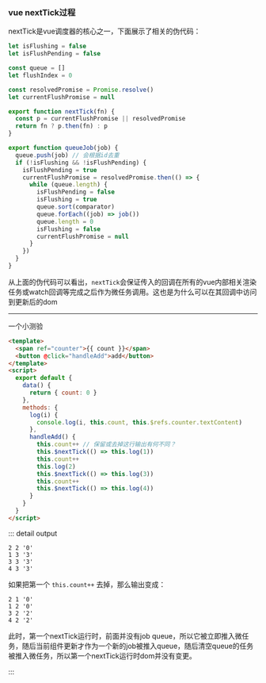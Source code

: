 ### vue nextTick过程

nextTick是vue调度器的核心之一，下面展示了相关的伪代码：

```js
let isFlushing = false
let isFlushPending = false

const queue = []
let flushIndex = 0

const resolvedPromise = Promise.resolve()
let currentFlushPromise = null

export function nextTick(fn) {
  const p = currentFlushPromise || resolvedPromise
  return fn ? p.then(fn) : p
}

export function queueJob(job) {
  queue.push(job) // 会根据id去重
  if (!isFlushing && !isFlushPending) {
    isFlushPending = true
    currentFlushPromise = resolvedPromise.then(() => {
      while (queue.length) {
        isFlushPending = false
        isFlushing = true
        queue.sort(comparator)
        queue.forEach((job) => job())
        queue.length = 0
        isFlushing = false
        currentFlushPromise = null
      }
    })
  }
}
```

从上面的伪代码可以看出，`nextTick`会保证传入的回调在所有的vue内部相关渲染任务或watch回调等完成之后作为微任务调用。这也是为什么可以在其回调中访问到更新后的dom

---

一个小测验

```html
<template>
  <span ref="counter">{{ count }}</span>
  <button @click="handleAdd">add</button>
</template>
<script>
  export default {
    data() {
      return { count: 0 }
    },
    methods: {
      log(i) {
        console.log(i, this.count, this.$refs.counter.textContent)
      },
      handleAdd() {
        this.count++ // 保留或去掉这行输出有何不同？
        this.$nextTick(() => this.log(1))
        this.count++
        this.log(2)
        this.$nextTick(() => this.log(3))
        this.count++
        this.$nextTick(() => this.log(4))
      }
    }
  }
</script>
```

::: detail output

```log
2 2 '0'
1 3 '3'
3 3 '3'
4 3 '3'
```

如果把第一个 `this.count++` 去掉，那么输出变成：

```log
2 1 '0'
1 2 '0'
3 2 '2'
4 2 '2'
```

此时，第一个nextTick运行时，前面并没有job queue，所以它被立即推入微任务，随后当前组件更新才作为一个新的job被推入queue，随后清空queue的任务被推入微任务，所以第一个nextTick运行时dom并没有变更。

:::
